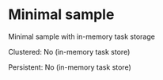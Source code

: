 Minimal sample
============================

Minimal sample with in-memory task storage

Clustered: No  (in-memory task store)

Persistent: No (in-memory task store)


